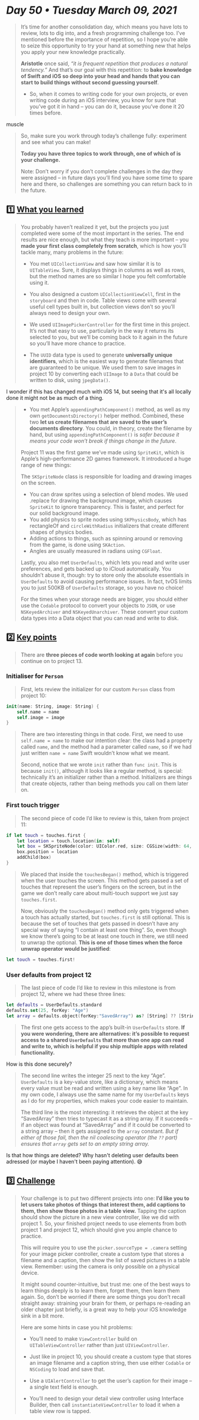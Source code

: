 # *Day 50 • Tuesday March 09, 2021*

>It’s time for another consolidation day, which means you have lots to review, lots to dig into, and a fresh programming challenge too. I’ve mentioned before the importance of repetition, so I hope you’re able to seize this opportunity to try your hand at something new that helps you apply your new knowledge practically.
>
>**Aristotle** once said, _“it is frequent repetition that produces a natural tendency.”_ And that’s our goal with this repetition: to **bake knowledge of Swift and iOS so deep into your head and hands that you can start to build things without second guessing yourself**. 
>* So, when it comes to writing code for your own projects, or even writing code during an iOS interview, you know for sure that you’ve got it in hand – you can do it, because you’ve done it 20 times before.

muscle

>So, make sure you work through today’s challenge fully: experiment and see what you can make!
>
>**Today you have three topics to work through, one of which of is your challenge.**
>
>Note: Don’t worry if you don’t complete challenges in the day they were assigned – in future days you’ll find you have some time to spare here and there, so challenges are something you can return back to in the future.

## :one:  [What you learned](https://www.hackingwithswift.com/guide/5/1/what-you-learned) 

>You probably haven’t realized it yet, but the projects you just completed were some of the most important in the series. The end results are nice enough, but what they teach is more important – you **made your first class completely from scratch**, which is how you’ll tackle many, many problems in the future:
>
>* You met `UICollectionView` and saw how similar it is to `UITableView`. Sure, it displays things in columns as well as rows, but the method names are so similar I hope you felt comfortable using it.
>
>* You also designed a custom `UICollectionViewCell`, first in the `storyboard` and then in code. Table views come with several useful cell types built in, but collection views don’t so you’ll always need to design your own.
>
>* We used `UIImagePickerController` for the first time in this project. It’s not that easy to use, particularly in the way it returns its selected to you, but we’ll be coming back to it again in the future so you’ll have more chance to practice.
>
>* The `UUID` data type is used to generate **universally unique identifiers**, which is the easiest way to generate filenames that are guaranteed to be unique. We used them to save images in project 10 by converting each `UIImage` to a `Data` that could be written to disk, using `jpegData()`.

I wonder if this has changed much with iOS 14, but seeing that it's all locally done it might not be as much of a thing.

>* You met Apple’s `appendingPathComponent()` method, as well as my own `getDocumentsDirectory()` helper method. Combined, these two **let us create filenames that are saved to the user’s documents directory**. You could, in theory, create the filename by hand, but using `appendingPathComponent()` is _safer because it means your code won’t break if things change in the future_.
>
>Project 11 was the first game we’ve made using `SpriteKit`, which is Apple’s high-performance 2D games framework. It introduced a huge range of new things:
>
>The `SKSpriteNode` class is responsible for loading and drawing images on the screen.
>* You can draw sprites using a selection of blend modes. We used .replace for drawing the background image, which causes `SpriteKit` to ignore transparency. This is faster, and perfect for our solid background image.
>* You add physics to sprite nodes using `SKPhysicsBody`, which has rectangleOf and `circleWithRadius` initializers that create different shapes of physics bodies.
>* Adding actions to things, such as spinning around or removing from the game, is done using `SKAction`.
>* Angles are usually measured in radians using `CGFloat`.
>
>Lastly, you also met `UserDefaults`, which lets you read and write user preferences, and gets backed up to iCloud automatically. You shouldn’t abuse it, though: try to store only the absolute essentials in `UserDefaults` to avoid causing performance issues. In fact, tvOS limits you to just 500KB of `UserDefaults` storage, so you have no choice!
>
>For the times when your storage needs are bigger, you should either use the `Codable` protocol to convert your objects to `JSON`, or use `NSKeyedArchiver` and `NSKeyedUnarchiver`. These convert your custom data types into a Data object that you can read and write to disk.

## :two:  [Key points](https://www.hackingwithswift.com/guide/5/2/key-points) 

>There are **three pieces of code worth looking at again** before you continue on to project 13.

### Initialiser for `Person`

>First, lets review the initializer for our custom `Person` class from project 10:

```swift
init(name: String, image: String) {
    self.name = name
    self.image = image
}
```

>There are two interesting things in that code. First, we need to use `self.name = name` to make our intention clear: the class had a property called `name`, and the method had a parameter called `name`, so if we had just written `name = name` Swift wouldn’t know what we meant.
>
>Second, notice that we wrote `init` rather than `func init`. This is because `init()`, although it looks like a regular method, is special: technically it’s an initializer rather than a method. Initializers are things that create objects, rather than being methods you call on them later on.

### First touch trigger

>The second piece of code I’d like to review is this, taken from project 11:

```swift
if let touch = touches.first {
    let location = touch.location(in: self)
    let box = SKSpriteNode(color: UIColor.red, size: CGSize(width: 64, height: 64))
    box.position = location
    addChild(box)
}
```

>We placed that inside the `touchesBegan()` method, which is triggered when the user touches the screen. This method gets passed a set of touches that represent the user’s fingers on the screen, but in the game we don’t really care about multi-touch support we just say `touches.first`.
>
>Now, obviously the `touchesBegan()` method only gets triggered when a touch has actually started, but `touches.first` is still optional. This is because the set of touches that gets passed in doesn’t have any special way of saying “I contain at least one thing”. So, even though we know there’s going to be at least one touch in there, we still need to unwrap the optional. **This is one of those times when the force unwrap operator would be justified**:

```swift
let touch = touches.first!
```

### User defaults from project 12

>The last piece of code I’d like to review in this milestone is from project 12, where we had these three lines:

```swift
let defaults = UserDefaults.standard
defaults.set(25, forKey: "Age")
let array = defaults.object(forKey:"SavedArray") as? [String] ?? [String]()
```

>The first one gets access to the app’s built-in `UserDefaults` store. **If you were wondering, there are alternatives: it’s possible to request access to a shared `UserDefaults` that more than one app can read and write to, which is helpful if you ship multiple apps with related functionality.**

How is this done securely?

>
>The second line writes the integer 25 next to the key “Age”. `UserDefaults` is a key-value store, like a dictionary, which means every value must be read and written using a key name like “Age”. In my own code, I always use the same name for my `UserDefaults` keys as I do for my properties, which makes your code easier to maintain.
>
>The third line is the most interesting: it retrieves the object at the key “SavedArray” then tries to typecast it as a string array. If it succeeds – if an object was found at “SavedArray” and if it could be converted to a string array – then it gets assigned to the `array` constant. _But if either of those fail, then the nil coalescing operator (the `??` part) ensures that `array` gets set to an empty string array._

Is that how things are deleted? Why hasn't deleting user defaults been adressed (or maybe I haven't been paying attention). :sweat_smile:

## :three: [Challenge](https://www.hackingwithswift.com/guide/5/3/challenge) 

>Your challenge is to put two different projects into one: **I’d like you to let users take photos of things that interest them, add captions to them, then show those photos in a table view.** Tapping the caption should show the picture in a new view controller, like we did with project 1. So, your finished project needs to use elements from both project 1 and project 12, which should give you ample chance to practice.
>
>This will require you to use the `picker.sourceType = .camera` setting for your image picker controller, create a custom type that stores a filename and a caption, then show the list of saved pictures in a table view. Remember: using the camera is only possible on a physical device.
>
>It might sound counter-intuitive, but trust me: one of the best ways to learn things deeply is to learn them, forget them, then learn them again. So, don’t be worried if there are some things you don’t recall straight away: straining your brain for them, or perhaps re-reading an older chapter just briefly, is a great way to help your iOS knowledge sink in a bit more.
>
>Here are some hints in case you hit problems:
>
>* You’ll need to make `ViewController` build on `UITableViewController` rather than just `UIViewController`.
>
>* Just like in project 10, you should create a custom type that stores an image filename and a caption string, then use either `Codable` or `NSCoding` to load and save that.
>
>* Use a `UIAlertController` to get the user’s caption for their image – a single text field is enough.
>
>* You’ll need to design your detail view controller using Interface Builder, then call `instantiateViewController` to load it when a table view row is tapped.
